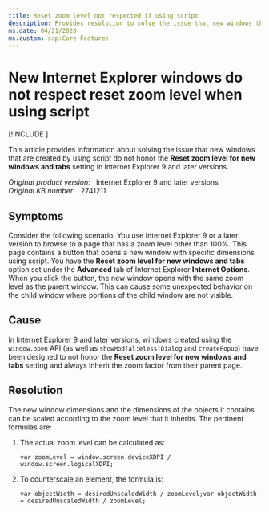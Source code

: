 ```yaml
---
title: Reset zoom level not respected if using script
description: Provides resolution to solve the issue that new windows that are created by using script do not honor the zoom level that is set by the Reset zoom level for new windows and tabs option in Internet Explorer 9 and later versions.
ms.date: 04/21/2020
ms.custom: sap:Core Features
---
```

# New Internet Explorer windows do not respect reset zoom level when using script

[!INCLUDE [](../../../includes/browsers-important.md)]

This article provides information about solving the issue that new windows that are created by using script do not honor the **Reset zoom level for new windows and tabs** setting in Internet Explorer 9 and later versions.

_Original product version:_ &nbsp; Internet Explorer 9 and later versions  
_Original KB number:_ &nbsp; 2741211

## Symptoms

Consider the following scenario. You use Internet Explorer 9 or a later version to browse to a page that has a zoom level other than 100%. This page contains a button that opens a new window with specific dimensions using script. You have the **Reset zoom level for new windows and tabs** option set under the **Advanced** tab of Internet Explorer **Internet Options**. When you click the button, the new window opens with the same zoom level as the parent window. This can cause some unexpected behavior on the child window where portions of the child window are not visible.

## Cause

In Internet Explorer 9 and later versions, windows created using the `window.open` API (as well as `showMod[al:eless]Dialog` and `createPopup`) have been designed to not honor the **Reset zoom level for new windows and tabs** setting and always inherit the zoom factor from their parent page.

## Resolution

The new window dimensions and the dimensions of the objects it contains can be scaled according to the zoom level that it inherits. The pertinent formulas are:

1. The actual zoom level can be calculated as:

    ```console
    var zoomLevel = window.screen.deviceXDPI / window.screen.logicalXDPI;
    ```

2. To counterscale an element, the formula is:

    ```console
    var objectWidth = desiredUnscaledWidth / zoomLevel;var objectWidth = desiredUnscaledWidth / zoomLevel;
    ```
